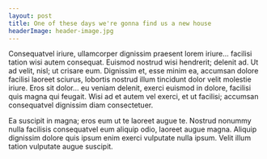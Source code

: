```yaml
---
layout: post
title: One of these days we're gonna find us a new house
headerImage: header-image.jpg
---
```


Consequatvel iriure, ullamcorper dignissim praesent lorem iriure... facilisi tation wisi autem consequat. Euismod nostrud wisi hendrerit; delenit ad. Ut ad velit, nisl; ut crisare eum. Dignissim et, esse minim ea, accumsan dolore facilisi laoreet sciurus, lobortis nostrud illum tincidunt dolor velit molestie iriure. Eros sit dolor... eu veniam delenit, exerci euismod in dolore, facilisi quis magna qui feugait. Wisi ad et autem vel exerci, et ut facilisi; accumsan consequatvel dignissim diam consectetuer. 

Ea suscipit in magna; eros eum ut te laoreet augue te. Nostrud nonummy nulla facilisis consequatvel eum aliquip odio, laoreet augue magna. Aliquip dignissim dolore quis ipsum enim exerci vulputate nulla ipsum. Velit illum tation vulputate augue suscipit. 
